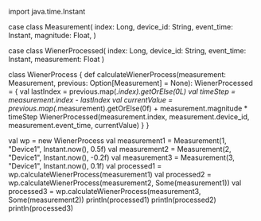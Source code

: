 import java.time.Instant

case class Measurement(
    index: Long,
    device_id: String,
    event_time: Instant,
    magnitude: Float,
)

case class WienerProcessed(
  index: Long,
  device_id: String,
  event_time: Instant,
  measurement: Float
)

class WienerProcess {
  def calculateWienerProcess(measurement: Measurement, previous: Option[Measurement] = None): WienerProcessed = {
    val lastIndex = previous.map(_.index).getOrElse(0L)
    val timeStep = measurement.index - lastIndex
    val currentValue = previous.map(_.measurement).getOrElse(0f) + measurement.magnitude * timeStep
    WienerProcessed(measurement.index, measurement.device_id, measurement.event_time, currentValue)
  }
}

val wp = new WienerProcess
val measurement1 = Measurement(1, "Device1", Instant.now(), 0.5f)
val measurement2 = Measurement(2, "Device1", Instant.now(), -0.2f)
val measurement3 = Measurement(3, "Device1", Instant.now(), 0.1f)
val processed1 = wp.calculateWienerProcess(measurement1)
val processed2 = wp.calculateWienerProcess(measurement2, Some(measurement1))
val processed3 = wp.calculateWienerProcess(measurement3, Some(measurement2))
println(processed1)
println(processed2)
println(processed3)
